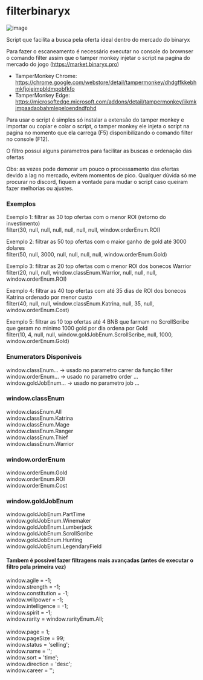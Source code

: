 # filterbinaryx

![image](https://user-images.githubusercontent.com/3093089/143764424-03a4ec4d-59de-462d-b3f6-612433be706f.png)

Script que facilita a busca pela oferta ideal dentro do mercado do binaryx

Para fazer o escaneamento é necessário executar no console do brownser o comando filter assim que o tamper monkey injetar o script na pagina do mercado do jogo (https://market.binaryx.pro)

- TamperMonkey Chrome: https://chrome.google.com/webstore/detail/tampermonkey/dhdgffkkebhmkfjojejmpbldmpobfkfo
- TamperMonkey Edge: https://microsoftedge.microsoft.com/addons/detail/tampermonkey/iikmkjmpaadaobahmlepeloendndfphd

<p>Para usar o script é simples só instalar a extensão do tamper monkey e importar ou copiar e colar o script, o tamper monkey ele injeta o script na pagina no momento que ela carrega (F5) disponibilizando o comando filter no console (F12).</p>

O filtro possui alguns parametros para facilitar as buscas e ordenação das ofertas

Obs: as vezes pode demorar um pouco o processamento das ofertas devido a lag no mercado, evitem momentos de pico.
Qualquer dúvida só me procurar no discord, fiquem a vontade para mudar o script caso queiram fazer melhorias ou ajustes.

<p><h3>Exemplos</h3></p>

<p>Exemplo 1: filtrar as 30 top ofertas com o menor ROI (retorno do investimento)</br>
filter(30, null, null, null, null, null, null, window.orderEnum.ROI)</p>

<p>Exemplo 2: filtrar as 50 top ofertas com o maior ganho de gold até 3000 dolares</br>
filter(50, null, 3000, null, null, null, null, window.orderEnum.Gold)</p>

<p>Exemplo 3: filtrar as 20 top ofertas com o menor ROI dos bonecos Warrior</br>
filter(20, null, null, window.classEnum.Warrior, null, null, null, window.orderEnum.ROI)</p>

<p>Exemplo 4: filtrar as 40 top ofertas com até 35 dias de ROI dos bonecos Katrina ordenado por menor custo</br>
filter(40, null, null, window.classEnum.Katrina, null, 35, null, window.orderEnum.Cost)</p>

<p>Exemplo 5: filtrar as 10 top ofertas até 4 BNB que farmam no ScrollScribe que geram no minimo 1000 gold por dia ordena por Gold</br>
filter(10, 4, null, null, window.goldJobEnum.ScrollScribe, null, 1000, window.orderEnum.Gold)</p>

<p><h3>Enumerators Disponíveis</h3></p>
window.classEnum... -> usado no parametro carrer da função filter<br/>
window.orderEnum... -> usado no parametro order ...<br/>
window.goldJobEnum... -> usado no parametro job ...<br/>


<p><h3>window.classEnum</h3></p>
window.classEnum.All<br/>
window.classEnum.Katrina<br/>
window.classEnum.Mage<br/>
window.classEnum.Ranger<br/>
window.classEnum.Thief<br/>
window.classEnum.Warrior<br/>


<p><h3>window.orderEnum</h3></p>
window.orderEnum.Gold<br/>
window.orderEnum.ROI<br/>
window.orderEnum.Cost<br/>

<p><h3>window.goldJobEnum</h3></p>
window.goldJobEnum.PartTime<br/>
window.goldJobEnum.Winemaker<br/>
window.goldJobEnum.Lumberjack<br/>
window.goldJobEnum.ScrollScribe<br/>
window.goldJobEnum.Hunting<br/>
window.goldJobEnum.LegendaryField<br/>

<p><h4>Tambem é possivel fazer filtragens mais avançadas (antes de executar o filtro pela primeira vez)</h4></p>

window.agile = -1;<br/>
window.strength = -1;<br/>
window.constitution = -1;<br/>
window.willpower = -1;<br/>
window.intelligence = -1;<br/>
window.spirit = -1;<br/>
window.rarity = window.rarityEnum.All;<br/>
<br/>
window.page = 1;<br/>
window.pageSize = 99;<br/>
window.status = 'selling';<br/>
window.name = '';<br/>
window.sort = 'time';<br/>
window.direction = 'desc';<br/>
window.career = ''; <br/>
